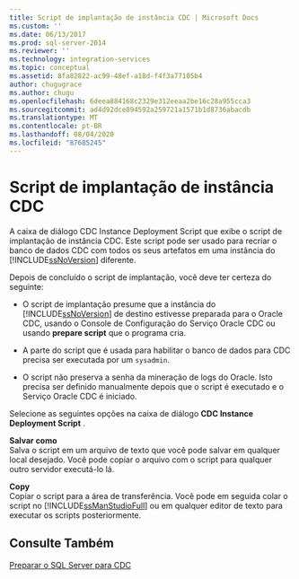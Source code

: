 ```yaml
---
title: Script de implantação de instância CDC | Microsoft Docs
ms.custom: ''
ms.date: 06/13/2017
ms.prod: sql-server-2014
ms.reviewer: ''
ms.technology: integration-services
ms.topic: conceptual
ms.assetid: 8fa82822-ac99-48ef-a18d-f4f3a77105b4
author: chugugrace
ms.author: chugu
ms.openlocfilehash: 6deea884168c2329e312eeaa2be16c28a955cca3
ms.sourcegitcommit: ad4d92dce894592a259721a1571b1d8736abacdb
ms.translationtype: MT
ms.contentlocale: pt-BR
ms.lasthandoff: 08/04/2020
ms.locfileid: "87685245"
---
```

# <a name="cdc-instance-deployment-script"></a>Script de implantação de instância CDC
  A caixa de diálogo CDC Instance Deployment Script que exibe o script de implantação de instância CDC. Este script pode ser usado para recriar o banco de dados CDC com todos os seus artefatos em uma instância do [!INCLUDE[ssNoVersion](../../includes/ssnoversion-md.md)] diferente.  
  
 Depois de concluído o script de implantação, você deve ter certeza do seguinte:  
  
-   O script de implantação presume que a instância do [!INCLUDE[ssNoVersion](../../includes/ssnoversion-md.md)] de destino estivesse preparada para o Oracle CDC, usando o Console de Configuração do Serviço Oracle CDC ou usando **prepare script** que o programa cria.  
  
-   A parte do script que é usada para habilitar o banco de dados para CDC precisa ser executada por um `sysadmin`.  
  
-   O script não preserva a senha da mineração de logs do Oracle. Isto precisa ser definido manualmente depois que o script é executado e o Serviço Oracle CDC é iniciado.  
  
 Selecione as seguintes opções na caixa de diálogo **CDC Instance Deployment Script** .  
  
 **Salvar como**  
 Salva o script em um arquivo de texto que você pode salvar em qualquer local desejado. Você pode copiar o arquivo com o script para qualquer outro servidor executá-lo lá.  
  
 **Copy**  
 Copiar o script para a área de transferência. Você pode em seguida colar o script no [!INCLUDE[ssManStudioFull](../../includes/ssmanstudiofull-md.md)] ou em qualquer editor de texto para executar os scripts posteriormente.  
  
## <a name="see-also"></a>Consulte Também  
 [Preparar o SQL Server para CDC](prepare-sql-server-for-cdc.md)  
  
  

